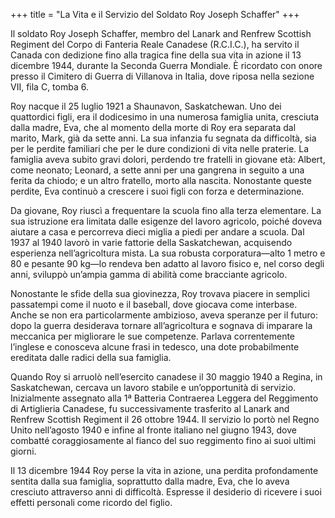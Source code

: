 +++
title = "La Vita e il Servizio del Soldato Roy Joseph Schaffer"
+++


Il soldato Roy Joseph Schaffer, membro del Lanark and Renfrew Scottish Regiment del Corpo di Fanteria Reale Canadese (R.C.I.C.), ha servito il Canada con dedizione fino alla tragica fine della sua vita in azione il 13 dicembre 1944, durante la Seconda Guerra Mondiale. È ricordato con onore presso il Cimitero di Guerra di Villanova in Italia, dove riposa nella sezione VII, fila C, tomba 6.

Roy nacque il 25 luglio 1921 a Shaunavon, Saskatchewan. Uno dei quattordici figli, era il dodicesimo in una numerosa famiglia unita, cresciuta dalla madre, Eva, che al momento della morte di Roy era separata dal marito, Mark, già da sette anni. La sua infanzia fu segnata da difficoltà, sia per le perdite familiari che per le dure condizioni di vita nelle praterie. La famiglia aveva subito gravi dolori, perdendo tre fratelli in giovane età: Albert, come neonato; Leonard, a sette anni per una gangrena in seguito a una ferita da chiodo; e un altro fratello, morto alla nascita. Nonostante queste perdite, Eva continuò a crescere i suoi figli con forza e determinazione.

Da giovane, Roy riuscì a frequentare la scuola fino alla terza elementare. La sua istruzione era limitata dalle esigenze del lavoro agricolo, poiché doveva aiutare a casa e percorreva dieci miglia a piedi per andare a scuola. 
Dal 1937 al 1940 lavorò in varie fattorie della Saskatchewan, acquisendo esperienza nell’agricoltura mista. La sua robusta corporatura—alto 1 metro e 80 e pesante 90 kg—lo rendeva ben adatto al lavoro fisico e, nel corso degli anni, sviluppò un’ampia gamma di abilità come bracciante agricolo.

Nonostante le sfide della sua giovinezza, Roy trovava piacere in semplici passatempi come il nuoto e il baseball, dove giocava come interbase. Anche se non era particolarmente ambizioso, aveva speranze per il futuro: dopo la guerra desiderava tornare all’agricoltura e sognava di imparare la meccanica per migliorare le sue competenze. Parlava correntemente l’inglese e conosceva alcune frasi in tedesco, una dote probabilmente ereditata dalle radici della sua famiglia.

Quando Roy si arruolò nell’esercito canadese il 30 maggio 1940 a Regina, in Saskatchewan, cercava un lavoro stabile e un’opportunità di servizio. Inizialmente assegnato alla 1ª Batteria Contraerea Leggera del Reggimento di Artiglieria Canadese, fu successivamente trasferito al Lanark and Renfrew Scottish Regiment il 26 ottobre 1944. Il servizio lo portò nel Regno Unito nell’agosto 1940 e infine al fronte italiano nel giugno 1943, dove combatté coraggiosamente al fianco del suo reggimento fino ai suoi ultimi giorni.

Il 13 dicembre 1944 Roy perse la vita in azione, una perdita profondamente sentita dalla sua famiglia, soprattutto dalla madre, Eva, che lo aveva cresciuto attraverso anni di difficoltà. Espresse il desiderio di ricevere i suoi effetti personali come ricordo del figlio.

